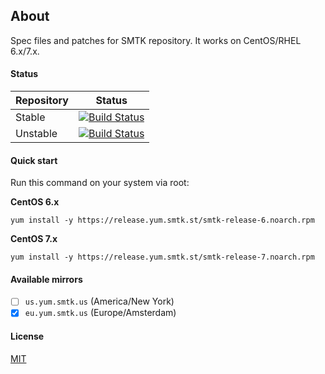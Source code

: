 ## About

Spec files and patches for SMTK repository. It works on CentOS/RHEL 6.x/7.x.

#### Status

| Repository | Status |
|------------|--------|
| Stable | [![Build Status](https://travis-ci.org/simtechdev/smtk-repo.svg?branch=master)](https://travis-ci.org/simtechdev/smtk-repo) |
| Unstable | [![Build Status](https://travis-ci.org/simtechdev/smtk-repo.svg?branch=develop)](https://travis-ci.org/simtechdev/smtk-repo) |

#### Quick start

Run this command on your system via root:

**CentOS 6.x**

```
yum install -y https://release.yum.smtk.st/smtk-release-6.noarch.rpm
```

**CentOS 7.x**

```
yum install -y https://release.yum.smtk.st/smtk-release-7.noarch.rpm
```

#### Available mirrors

- [ ] `us.yum.smtk.us` (America/New York)
- [x] `eu.yum.smtk.us` (Europe/Amsterdam)

#### License

[MIT](https://github.com/simtechdev/smtk-repo/blob/master/LICENSE)

